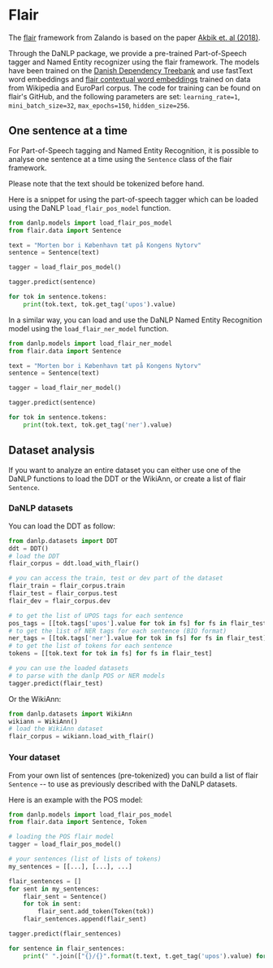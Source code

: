 Flair
=====

The [flair](https://github.com/flairNLP/flair) framework from Zalando is based on the paper [Akbik et. al (2018)](<https://alanakbik.github.io/papers/coling2018.pdf>). 


Through the DaNLP package, we provide a pre-trained Part-of-Speech tagger and Named Entity recognizer using the flair framework. 
The models have been trained on the [Danish Dependency Treebank](../datasets.md#dane) and use fastText word embeddings and [flair contextual word embeddings](../models/embeddings.md#flair-embeddings) trained on data from Wikipedia and EuroParl corpus.
The code for training can be found on flair's GitHub, and the following parameters are set:
`learning_rate=1`, `mini_batch_size=32`, `max_epochs=150`, `hidden_size=256`.


## One sentence at a time

For Part-of-Speech tagging and Named Entity Recognition, it is possible to analyse one sentence at a time using the `Sentence` class of the flair framework. 

Please note that the text should be tokenized before hand. 

Here is a snippet for using the part-of-speech tagger which can be loaded using the DaNLP `load_flair_pos_model` function.  

```python
from danlp.models import load_flair_pos_model
from flair.data import Sentence

text = "Morten bor i København tæt på Kongens Nytorv"
sentence = Sentence(text)

tagger = load_flair_pos_model()

tagger.predict(sentence)

for tok in sentence.tokens:
    print(tok.text, tok.get_tag('upos').value)

```

In a similar way, you can load and use the DaNLP Named Entity Recognition model using the `load_flair_ner_model` function.

```python
from danlp.models import load_flair_ner_model
from flair.data import Sentence

text = "Morten bor i København tæt på Kongens Nytorv"
sentence = Sentence(text)

tagger = load_flair_ner_model()

tagger.predict(sentence)

for tok in sentence.tokens:
    print(tok.text, tok.get_tag('ner').value)

```


## Dataset analysis


If you want to analyze an entire dataset you can either use one of the DaNLP functions to load the DDT or the WikiAnn, or create a list of flair `Sentence`. 

### DaNLP datasets

You can load the DDT as follow:

```python
from danlp.datasets import DDT
ddt = DDT()
# load the DDT
flair_corpus = ddt.load_with_flair()

# you can access the train, test or dev part of the dataset
flair_train = flair_corpus.train
flair_test = flair_corpus.test
flair_dev = flair_corpus.dev

# to get the list of UPOS tags for each sentence
pos_tags = [[tok.tags['upos'].value for tok in fs] for fs in flair_test]
# to get the list of NER tags for each sentence (BIO format)
ner_tags = [[tok.tags['ner'].value for tok in fs] for fs in flair_test]
# to get the list of tokens for each sentence
tokens = [[tok.text for tok in fs] for fs in flair_test]

# you can use the loaded datasets 
# to parse with the danlp POS or NER models
tagger.predict(flair_test)

```

Or the WikiAnn: 

```python
from danlp.datasets import WikiAnn
wikiann = WikiAnn()
# load the WikiAnn dataset
flair_corpus = wikiann.load_with_flair()
```

### Your dataset

From your own list of sentences (pre-tokenized) you can build a list of flair `Sentence` -- to use as previously described with the DaNLP datasets. 

Here is an example with the POS model:

```python
from danlp.models import load_flair_pos_model
from flair.data import Sentence, Token

# loading the POS flair model
tagger = load_flair_pos_model()

# your sentences (list of lists of tokens)
my_sentences = [[...], [...], ...]

flair_sentences = []
for sent in my_sentences:
    flair_sent = Sentence()
    for tok in sent:
        flair_sent.add_token(Token(tok))
    flair_sentences.append(flair_sent)

tagger.predict(flair_sentences)

for sentence in flair_sentences: 
    print(" ".join(["{}/{}".format(t.text, t.get_tag('upos').value) for t in sentence.tokens]))
```